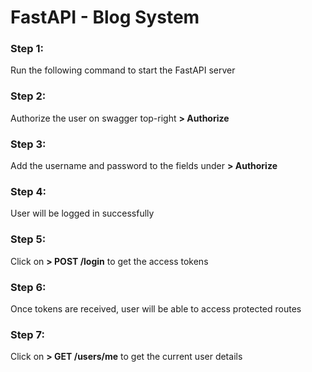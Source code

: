 
# FastAPI - Blog System

### Step 1: 
Run the following command to start the FastAPI server

### Step 2: 
Authorize the user on swagger top-right **> Authorize**

### Step 3: 
Add the username and password to the fields under **> Authorize**

### Step 4: 
User will be logged in successfully

### Step 5: 
Click on **> POST /login** to get the access tokens

### Step 6: 
Once tokens are received, user will be able to access protected routes

### Step 7: 
Click on **> GET /users/me** to get the current user details
